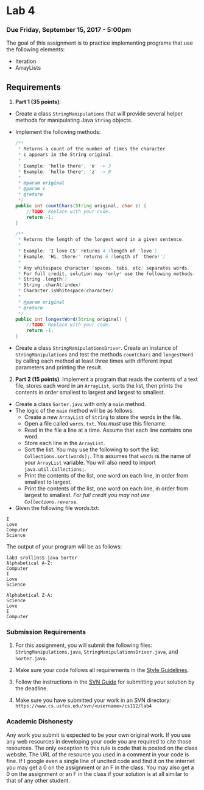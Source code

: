 Lab 4
=====

### Due Friday, September 15, 2017 - 5:00pm

The goal of this assignment is to practice implementing programs that use the following elements:

- Iteration
- ArrayLists

## Requirements
1. **Part 1 (35 points)**:
  - Create a class `StringManipulations` that will provide several helper methods for manipulating Java `String` objects.
  - Implement the following methods:
  
	```java
	/**
	 * Returns a count of the number of times the character
	 * c appears in the String original.
	 * 
	 * Example: "hello there", 'e' -> 3
	 * Example: "hello there", 'z' -> 0
	 * 
	 * @param original
	 * @param c
	 * @return
	 */
	public int countChars(String original, char c) {
		//TODO: Replace with your code.
		return -1;
	}
	
	/**
	 * Returns the length of the longest word in a given sentence.
	 * 
	 * Example: "I love CS" returns 4 (length of 'love')
	 * Example: "Hi, there!" returns 6 (length of 'there!')
	 * 
	 * Any whitespace character (spaces, tabs, etc) separates words.
	 * For full credit, solution may *only* use the following methods:
	 * String .length()
	 * String .charAt(index)
	 * Character.isWhitespace(character)
	 * 
	 * @param original
	 * @return
	 */
	public int longestWord(String original) {
		//TODO: Replace with your code.
		return -1;
	}
	```
  
  - Create a class `StringManipulationsDriver`. Create an instance of `StringManipulations` and test the methods `countChars` and `longestWord` by calling each method at least three times with different input parameters and printing the result.

2. **Part 2 (15 points)**: Implement a program that reads the contents of a text file, stores each word in an `ArrayList`, sorts the list, then prints the  contents in order smallest to largest and largest to smallest.
  - Create a class `Sorter.java` with only a `main` method.
  - The logic of the `main` method will be as follows:
    * Create a new `ArrayList` of `String` to store the words in the file.
    * Open a file called `words.txt`. You *must* use this filename.
    * Read in the file a line at a time. Assume that each line contains one word.
    * Store each line in the `ArrayList`.
    * Sort the list. You may use the following to sort the list: `Collections.sort(words);`. This assumes that `words` is the name of your `ArrayList` variable. You will also need to import `java.util.Collections;`.
    * Print the contents of the list, one word on each line, in order from smallest to largest.
    * Print the contents of the list, one word on each line, in order from largest to smallest. *For full credit you may not use `Collections.reverse`.*
  - Given the following file words.txt:
  
```
I
Love
Computer
Science
```
 The output of your program will be as follows:

```
lab3 srollins$ java Sorter
Alphabetical A-Z:
Computer
I
Love
Science
    
Alphabetical Z-A:
Science
Love
I
Computer
```

 
### Submission Requirements

1. For this assignment, you will submit the following files: `StringManipulations.java`, `StringManipulationsDriver.java`, and `Sorter.java`.

2. Make sure your code follows all requirements in the [Style Guidelines](https://github.com/CS112-F17/notes/blob/master/style.md).

3. Follow the instructions in the [SVN Guide](https://github.com/CS112-F17/notes/blob/master/svn_guide.md) for submitting your solution by the deadline.

4. Make sure you have submitted your work in an SVN directory: `https://www.cs.usfca.edu/svn/<username>/cs112/lab4`

### Academic Dishonesty

Any work you submit is expected to be your own original work. If you use any web resources in developing your code you are required to cite those resources. The only exception to this rule is code that is posted on the class website. The URL of the resource you used in a comment in your code is fine. If I google even a single line of uncited code and find it on the internet you may get a 0 on the assignment or an F in the class. You may also get a 0 on the assignment or an F in the class if your solution is at all similar to that of any other student.